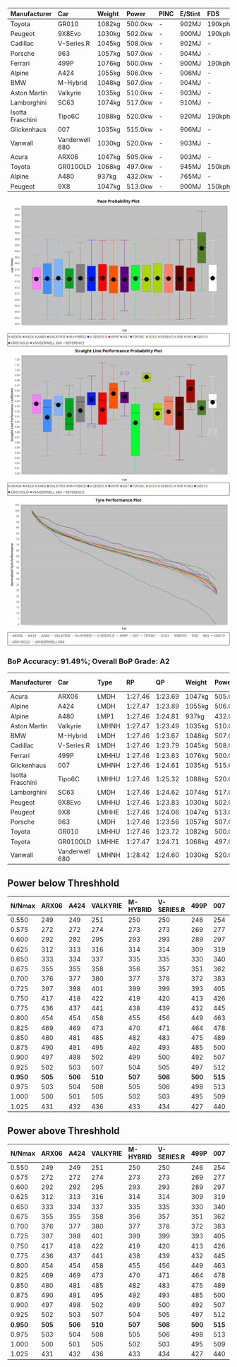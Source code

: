 | Manufacturer     | Car            | Weight | Power   | PINC    | E/Stint | FDS     |
|:-|:-|:-|:-|:-|:-|:-|
| Toyota           | GR010          | 1082kg | 500.0kw |    -    | 902MJ   | 190kph  |
| Peugeot          | 9X8Evo         | 1030kg | 502.0kw |    -    | 900MJ   | 190kph  |
| Cadillac         | V-Series.R     | 1045kg | 508.0kw |    -    | 902MJ   |    -    |
| Porsche          | 963            | 1057kg | 507.0kw |    -    | 904MJ   |    -    |
| Ferrari          | 499P           | 1076kg | 500.0kw |    -    | 900MJ   | 190kph  |
| Alpine           | A424           | 1055kg | 506.0kw |    -    | 906MJ   |    -    |
| BMW              | M-Hybrid       | 1048kg | 507.0kw |    -    | 904MJ   |    -    |
| Aston Martin     | Valkyrie       | 1035kg | 510.0kw |    -    | 903MJ   |    -    |
| Lamborghini      | SC63           | 1074kg | 517.0kw |    -    | 910MJ   |    -    |
| Isotta Fraschini | Tipo6C         | 1088kg | 520.0kw |    -    | 920MJ   | 190kph  |
| Glickenhaus      | 007            | 1035kg | 515.0kw |    -    | 906MJ   |    -    |
| Vanwall          | Vanderwell 680 | 1030kg | 520.0kw |    -    | 903MJ   |    -    |
| Acura            | ARX06          | 1047kg | 505.0kw |    -    | 903MJ   |    -    |
| Toyota           | GR010OLD       | 1068kg | 497.0kw |    -    | 945MJ   | 150kph  |
| Alpine           | A480           | 937kg  | 432.0kw |    -    | 765MJ   |    -    |
| Peugeot          | 9X8            | 1047kg | 513.0kw |    -    | 900MJ   | 150kph  |

![PACECHART](./IMG/AUTO.png)
![STRAIGHTLINEPERFORMANCECHART](./IMG/AUTO_sp.png)
![TYREPERFORMANCECHART](./IMG/AUTO_tw.png)

### BoP Accuracy: 91.49%; Overall BoP Grade: A2
| Manufacturer     | Car            | Type  | RP      | QP      | Weight | Power¹  | Threshhold | PINC    | Power²   | E/Stint | AVG Vmax  | FDS     | RDLC | L/Stint | BOP-Grade | Model Accuracy | Model Points | Match%  | SimDiff |
|:-|:-|:-|:-|:-|:-|:-|:-|:-|:-|:-|:-|:-|:-|:-|:-|:-|:-|:-|:-|
| Acura            | ARX06          | LMDH  | 1:27.46 | 1:23.69 | 1047kg | 505.0kw | 0.0kph     |    -    | 505.00kw |  903MJ  | 271.65kph |    -    | 1.02 | 43      | +B2       | 100.00%        | 996          | 83.67%  | #       |
| Alpine           | A424           | LMDH  | 1:27.47 | 1:23.89 | 1055kg | 506.0kw | 0.0kph     |    -    | 506.00kw |  906MJ  | 267.52kph |    -    | 1.02 | 43      | ~A1       | 96.10%         | 2390         | 100.00% | #       |
| Alpine           | A480           | LMP1  | 1:27.46 | 1:24.81 |  937kg | 432.0kw | 0.0kph     |    -    | 432.00kw |  765MJ  | 270.76kph |    -    | 0.99 | 40      | ~A1       | 95.62%         | 1701         | 100.00% | #       |
| Aston Martin     | Valkyrie       | LMHNH | 1:27.47 | 1:23.49 | 1035kg | 510.0kw | 0.0kph     |    -    | 510.00kw |  903MJ  | 269.55kph |    -    | 1.04 | 43      | +C2       | 100.00%        | 466          | 74.24%  | #       |
| BMW              | M-Hybrid       | LMDH  | 1:27.46 | 1:23.67 | 1048kg | 507.0kw | 0.0kph     |    -    | 507.00kw |  904MJ  | 269.86kph |    -    | 1.02 | 43      | ~A1       | 100.00%        | 3339         | 96.39%  | #       |
| Cadillac         | V-Series.R     | LMDH  | 1:27.46 | 1:23.79 | 1045kg | 508.0kw | 0.0kph     |    -    | 508.00kw |  902MJ  | 271.88kph |    -    | 1.02 | 43      | ~A1       | 99.56%         | 5841         | 98.89%  | #       |
| Ferrari          | 499P           | LMHHU | 1:27.46 | 1:23.63 | 1076kg | 500.0kw | 0.0kph     |    -    | 500.00kw |  900MJ  | 268.20kph | 190kph  | 1.03 | 43      | ~A1       | 99.57%         | 7417         | 98.54%  | #       |
| Glickenhaus      | 007            | LMHNH | 1:27.46 | 1:24.61 | 1035kg | 515.0kw | 0.0kph     |    -    | 515.00kw |  906MJ  | 276.02kph |    -    | 0.96 | 43      | ~A1       | 93.90%         | 2170         | 100.00% | #       |
| Isotta Fraschini | Tipo6C         | LMHHU | 1:27.46 | 1:25.32 | 1088kg | 520.0kw | 0.0kph     |    -    | 520.00kw |  920MJ  | 270.33kph | 190kph  | 1.03 | 43      | +B1       | 100.00%        | 132          | 85.07%  | #       |
| Lamborghini      | SC63           | LMDH  | 1:27.46 | 1:24.62 | 1074kg | 517.0kw | 0.0kph     |    -    | 517.00kw |  910MJ  | 266.17kph |    -    | 1.03 | 43      | -A2       | 100.00%        | 784          | 94.15%  | #       |
| Peugeot          | 9X8Evo         | LMHHU | 1:27.46 | 1:23.83 | 1030kg | 502.0kw | 0.0kph     |    -    | 502.00kw |  900MJ  | 279.08kph | 190kph  | 1.03 | 43      | +B1       | 100.00%        | 1891         | 88.42%  | #       |
| Peugeot          | 9X8            | LMHHE | 1:27.46 | 1:24.06 | 1047kg | 513.0kw | 0.0kph     |    -    | 513.00kw |  900MJ  | 268.34kph | 150kph  | 1.03 | 43      | ~A1       | 99.96%         | 4579         | 99.02%  | #       |
| Porsche          | 963            | LMDH  | 1:27.46 | 1:23.56 | 1057kg | 507.0kw | 0.0kph     |    -    | 507.00kw |  904MJ  | 269.14kph |    -    | 1.01 | 43      | ~A1       | 98.39%         | 16118        | 99.66%  | #       |
| Toyota           | GR010          | LMHHU | 1:27.46 | 1:23.72 | 1082kg | 500.0kw | 0.0kph     |    -    | 500.00kw |  902MJ  | 266.76kph | 190kph  | 1.03 | 43      | ~A1       | 99.90%         | 5196         | 98.86%  | #       |
| Toyota           | GR010OLD       | LMHHE | 1:27.47 | 1:24.71 | 1068kg | 497.0kw | 0.0kph     |    -    | 497.00kw |  945MJ  | 274.01kph | 150kph  | 1.03 | 43      | +A2       | 97.31%         | 905          | 90.41%  | #       |
| Vanwall          | Vanderwell 680 | LMHNH | 1:28.42 | 1:24.60 | 1030kg | 520.0kw | 0.0kph     |    -    | 520.00kw |  903MJ  | 272.62kph |    -    | 1.02 | 43      | +E1       | 98.91%         | 543          | 56.44%  | #       |

## Power below Threshhold
| N/Nmax    | ARX06   | A424    | VALKYRIE | M-HYBRID | V-SERIES.R | 499P    | 007     | TIPO6C  | SC63    | 9X8EVO  | 9X8     | 963     | GR010   | GR010OLD | VANDERWELL 680 | ​     | RPM      | A480       |
|:-|:-|:-|:-|:-|:-|:-|:-|:-|:-|:-|:-|:-|:-|:-|:-|:-|:-|:-|
|  0.550    |  249    |  249    |  251     |  250     |  250       |  246    |  254    |  256    |  255    |  247    |  253    |  250    |  246    |  245     |  256           |  ​    |   --     |   -        |
|  0.575    |  272    |  272    |  274     |  273     |  273       |  269    |  277    |  279    |  278    |  270    |  276    |  273    |  269    |  267     |  279           |  ​    |   --     |   -        |
|  0.600    |  292    |  292    |  295     |  293     |  293       |  289    |  297    |  300    |  298    |  290    |  296    |  293    |  289    |  287     |  300           |  ​    |   --     |   -        |
|  0.625    |  312    |  313    |  316     |  314     |  314       |  309    |  319    |  322    |  320    |  310    |  317    |  314    |  309    |  307     |  322           |  ​    |   --     |   -        |
|  0.650    |  333    |  334    |  337     |  335     |  335       |  330    |  340    |  343    |  341    |  331    |  338    |  335    |  330    |  328     |  343           |  ​    |   --     |   -        |
|  0.675    |  355    |  355    |  358     |  356     |  357       |  351    |  362    |  365    |  363    |  352    |  360    |  356    |  351    |  349     |  365           |  ​    |   --     |   -        |
|  0.700    |  376    |  377    |  380     |  377     |  378       |  372    |  383    |  387    |  385    |  374    |  382    |  377    |  372    |  370     |  387           |  ​    |   --     |   -        |
|  0.725    |  397    |  398    |  401     |  399     |  399       |  393    |  405    |  409    |  407    |  395    |  403    |  399    |  393    |  391     |  409           |  ​    |   --     |   -        |
|  0.750    |  417    |  418    |  422     |  419     |  420       |  413    |  426    |  430    |  427    |  415    |  424    |  419    |  413    |  411     |  430           |  ​    |   --     |   -        |
|  0.775    |  436    |  437    |  441     |  438     |  439       |  432    |  445    |  449    |  446    |  434    |  443    |  438    |  432    |  429     |  449           |  ​    |  5000    |  -3386005  |
|  0.800    |  454    |  454    |  458     |  455     |  456       |  449    |  463    |  467    |  464    |  451    |  461    |  455    |  449    |  446     |  467           |  ​    |  5500    |  -3687783  |
|  0.825    |  469    |  469    |  473     |  470     |  471       |  464    |  478    |  482    |  479    |  466    |  476    |  470    |  464    |  461     |  482           |  ​    |  5999    |  -4004324  |
|  0.850    |  480    |  481    |  485     |  482     |  483       |  475    |  489    |  494    |  491    |  477    |  487    |  482    |  475    |  472     |  494           |  ​    |  6499    |  -4335628  |
|  0.875    |  490    |  491    |  495     |  492     |  493       |  485    |  500    |  505    |  502    |  487    |  498    |  492    |  485    |  482     |  505           |  ​    |  7000    |  -4681695  |
|  0.900    |  497    |  498    |  502     |  499     |  500       |  492    |  507    |  512    |  509    |  494    |  505    |  499    |  492    |  489     |  512           |  ​    |  7500    |  -5042525  |
|  0.925    |  502    |  503    |  507     |  504     |  505       |  497    |  512    |  517    |  514    |  499    |  510    |  504    |  497    |  494     |  517           |  ​    |  8000    |  429       |
| **0.950** | **505** | **506** | **510**  | **507**  | **508**    | **500** | **515** | **520** | **517** | **502** | **513** | **507** | **500** | **497**  | **520**        | **​** | **8499** | **432**    |
|  0.975    |  503    |  504    |  508     |  505     |  506       |  498    |  513    |  518    |  515    |  500    |  511    |  505    |  498    |  495     |  518           |  ​    |  9000    |  216       |
|  1.000    |  500    |  501    |  505     |  502     |  503       |  495    |  509    |  514    |  511    |  497    |  507    |  502    |  495    |  492     |  514           |  ​    |   --     |   -        |
|  1.025    |  431    |  432    |  436     |  433     |  434       |  427    |  440    |  444    |  441    |  429    |  438    |  433    |  427    |  424     |  444           |  ​    |   --     |   -        |

## Power above Threshhold
| N/Nmax    | ARX06   | A424    | VALKYRIE | M-HYBRID | V-SERIES.R | 499P    | 007     | TIPO6C  | SC63    | 9X8EVO  | 9X8     | 963     | GR010   | GR010OLD | VANDERWELL 680 | ​     | RPM      | A480       |
|:-|:-|:-|:-|:-|:-|:-|:-|:-|:-|:-|:-|:-|:-|:-|:-|:-|:-|:-|
|  0.550    |  249    |  249    |  251     |  250     |  250       |  246    |  254    |  256    |  255    |  247    |  253    |  250    |  246    |  245     |  256           |  ​    |   --     |   -        |
|  0.575    |  272    |  272    |  274     |  273     |  273       |  269    |  277    |  279    |  278    |  270    |  276    |  273    |  269    |  267     |  279           |  ​    |   --     |   -        |
|  0.600    |  292    |  292    |  295     |  293     |  293       |  289    |  297    |  300    |  298    |  290    |  296    |  293    |  289    |  287     |  300           |  ​    |   --     |   -        |
|  0.625    |  312    |  313    |  316     |  314     |  314       |  309    |  319    |  322    |  320    |  310    |  317    |  314    |  309    |  307     |  322           |  ​    |   --     |   -        |
|  0.650    |  333    |  334    |  337     |  335     |  335       |  330    |  340    |  343    |  341    |  331    |  338    |  335    |  330    |  328     |  343           |  ​    |   --     |   -        |
|  0.675    |  355    |  355    |  358     |  356     |  357       |  351    |  362    |  365    |  363    |  352    |  360    |  356    |  351    |  349     |  365           |  ​    |   --     |   -        |
|  0.700    |  376    |  377    |  380     |  377     |  378       |  372    |  383    |  387    |  385    |  374    |  382    |  377    |  372    |  370     |  387           |  ​    |   --     |   -        |
|  0.725    |  397    |  398    |  401     |  399     |  399       |  393    |  405    |  409    |  407    |  395    |  403    |  399    |  393    |  391     |  409           |  ​    |   --     |   -        |
|  0.750    |  417    |  418    |  422     |  419     |  420       |  413    |  426    |  430    |  427    |  415    |  424    |  419    |  413    |  411     |  430           |  ​    |   --     |   -        |
|  0.775    |  436    |  437    |  441     |  438     |  439       |  432    |  445    |  449    |  446    |  434    |  443    |  438    |  432    |  429     |  449           |  ​    |  5000    |  -3386005  |
|  0.800    |  454    |  454    |  458     |  455     |  456       |  449    |  463    |  467    |  464    |  451    |  461    |  455    |  449    |  446     |  467           |  ​    |  5500    |  -3687783  |
|  0.825    |  469    |  469    |  473     |  470     |  471       |  464    |  478    |  482    |  479    |  466    |  476    |  470    |  464    |  461     |  482           |  ​    |  5999    |  -4004324  |
|  0.850    |  480    |  481    |  485     |  482     |  483       |  475    |  489    |  494    |  491    |  477    |  487    |  482    |  475    |  472     |  494           |  ​    |  6499    |  -4335628  |
|  0.875    |  490    |  491    |  495     |  492     |  493       |  485    |  500    |  505    |  502    |  487    |  498    |  492    |  485    |  482     |  505           |  ​    |  7000    |  -4681695  |
|  0.900    |  497    |  498    |  502     |  499     |  500       |  492    |  507    |  512    |  509    |  494    |  505    |  499    |  492    |  489     |  512           |  ​    |  7500    |  -5042525  |
|  0.925    |  502    |  503    |  507     |  504     |  505       |  497    |  512    |  517    |  514    |  499    |  510    |  504    |  497    |  494     |  517           |  ​    |  8000    |  429       |
| **0.950** | **505** | **506** | **510**  | **507**  | **508**    | **500** | **515** | **520** | **517** | **502** | **513** | **507** | **500** | **497**  | **520**        | **​** | **8499** | **432**    |
|  0.975    |  503    |  504    |  508     |  505     |  506       |  498    |  513    |  518    |  515    |  500    |  511    |  505    |  498    |  495     |  518           |  ​    |  9000    |  216       |
|  1.000    |  500    |  501    |  505     |  502     |  503       |  495    |  509    |  514    |  511    |  497    |  507    |  502    |  495    |  492     |  514           |  ​    |   --     |   -        |
|  1.025    |  431    |  432    |  436     |  433     |  434       |  427    |  440    |  444    |  441    |  429    |  438    |  433    |  427    |  424     |  444           |  ​    |   --     |   -        |
